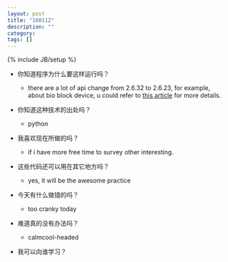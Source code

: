 ```yaml
---
layout: post
title: "160112"
description: ""
category: 
tags: []
---
```

{% include JB/setup %}

* 你知道程序为什么要这样运行吗？
  * there are a lot of api change from 2.6.32 to 2.6.23, for example, about bio block device, u could refer to [this article](https://code.google.com/p/ldd6410/issues/detail?id=3) for more details.

* 你知道这种技术的出处吗？
  * python

* 我喜欢现在所做的吗？
  * if i have more free time to survey other interesting.

* 这些代码还可以用在其它地方吗？
  * yes, it will be the awesome practice

* 今天有什么做错的吗？
  * too cranky today

* 难道真的没有办法吗？
  * calmcool-headed 

* 我可以向谁学习？
 
